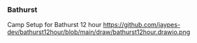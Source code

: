 ### Bathurst
Camp Setup for Bathurst 12 hour
https://github.com/jaypes-dev/bathurst12hour/blob/main/draw/bathurst12hour.drawio.png


